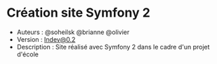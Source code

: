 Création site Symfony 2
=======================

* Auteurs : @soheilsk @brianne @olivier
* Version : Indev@0.2
* Description : Site réalisé avec Symfony 2 dans le cadre d'un projet d'école